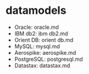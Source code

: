 # datamodels

* Oracle: oracle.md
* IBM db2: ibm db2.md
* Orient DB: orient db.md
* MySQL: mysql.md
* Aerospike: aerospike.md
* PostgreSQL: postgresql.md
* Datastax: datastax.md

